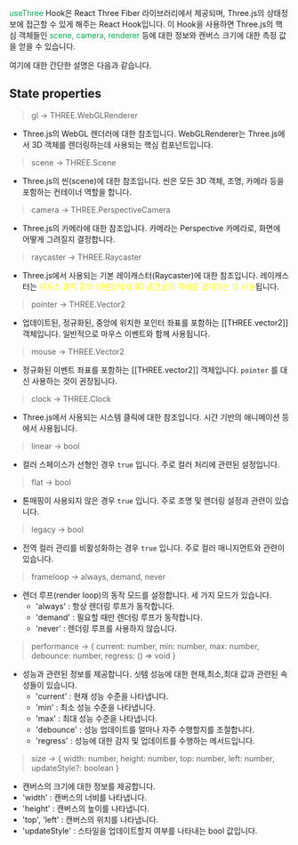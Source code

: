 <font color="#00b050">useThree</font> Hook은 React Three Fiber 라이브러리에서 제공되며, Three.js의 상태정보에 접근할 수 있게 해주는 React Hook입니다. 이 Hook을 사용하면 Three.js의 핵심 객체들인 <font color="#00b050">scene, camera, renderer</font> 등에 대한 정보와 캔버스 크기에 대한 측정 값을 얻을 수 있습니다.

여기에 대한 간단한 설명은 다음과 같습니다.

## State properties

> gl -> THREE.WebGLRenderer
- Three.js의 WebGL 렌더러에 대한 참조입니다. WebGLRenderer는 Three.js에서 3D 객체를 렌더링하는데 사용되는 핵심 컴포넌트입니다.

> scene -> THREE.Scene
- Three.js의 씬(scene)에 대한 참조입니다. 씬은 모든 3D 객체, 조명, 카메라 등을 포함하는 컨테이너 역할을 합니다.

> camera -> THREE.PerspectiveCamera
- Three.js의 카메라에 대한 참조입니다. 카메라는 Perspective 카메라로, 화면에 어떻게 그려질지 결정합니다.

> raycaster -> THREE.Raycaster
- Three.js에서 사용되는 기본 레이캐스터(Raycaster)에 대한 참조입니다. 레이캐스터는 <font color="#ffff00">마우스 클릭 등의 이벤트에서 3D 공간상의 객체를 감지하는 데 사용</font>됩니다. 

> pointer -> THREE.Vector2
- 업데이트된, 정규화된, 중앙에 위치한 포인터 좌표를 포함하는 [[THREE.vector2]] 객체입니다. 일반적으로 마우스 이벤트와 함께 사용됩니다.

> mouse -> THREE.Vector2
- 정규화된 이벤트 좌표를 포함하는 [[THREE.vector2]] 객체입니다. `pointer` 를 대신 사용하는 것이 권장됩니다.

> clock -> THREE.Clock
- Three.js에서 사용되는 시스템 클릭에 대한 참조입니다. 시간 기반의 애니메이션 등에서 사용됩니다.

> linear -> bool
- 컬러 스페이스가 선형인 경우 `true` 입니다. 주로 컬러 처리에 관련된 설정입니다.

> flat -> bool
- 톤매핑이 사용되지 않은 경우 `true` 입니다. 주로 조명 및 렌더링 설정과 관련이 있습니다.

> legacy -> bool
- 전역 컬러 관리를 비활성화하는 경우 `true` 입니다. 주로 컬러 매니지먼트와 관련이 있습니다.

> frameloop -> always, demand, never
- 렌더 루프(render loop)의 동작 모드를 설정합니다. 세 가지 모드가 있습니다.
	- 'always' : 항상 렌더링 루프가 동작합니다.
	- 'demand' : 필요할 때만 렌더링 루프가 동작합니다.
	- 'never' : 렌더링 루프를 사용하지 않습니다.

> performance -> { current: number, min: number, max: number, debounce: number, regress: () => void }
- 성능과 관련된 정보를 제공합니다. 싯템 성능에 대한 현재,최소,최대 값과 관련된 속성들이 있습니다.
	- 'current' : 현재 성능 수준을 나타냅니다.
	- 'min' : 최소 성능 수준을 나타냅니다.
	- 'max' : 최대 성능 수준을 나타냅니다.
	- 'debounce' : 성능 업데이트를 얼마나 자주 수행할지를 조절합니다.
	- 'regress' : 성능에 대한 감지 및 업데이트를 수행하는 메서드입니다.

> size -> { width: number, height: number, top: number, left: number, updateStyle?: boolean }
- 캔버스의 크기에 대한 정보를 제공합니다.
- 'width' : 캔버스의 너비를 나타냅니다.
- 'height' : 캔버스의 높이를 나타냅니다.
- 'top', 'left' : 캔버스의 위치를 나타냅니다.
- 'updateStyle' : 스타일을 업데이트할지 여부를 나타내는 bool 값입니다.

